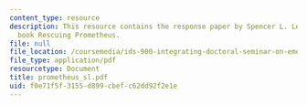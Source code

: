 ```yaml
---
content_type: resource
description: This resource contains the response paper by Spencer L. Lewis on the
  book Rescuing Prometheus.
file: null
file_location: /coursemedia/ids-900-integrating-doctoral-seminar-on-emerging-technologies-fall-2005/f0e71f5f3155d899cbefc62dd92f2e1e_prometheus_sl.pdf
file_type: application/pdf
resourcetype: Document
title: prometheus_sl.pdf
uid: f0e71f5f-3155-d899-cbef-c62dd92f2e1e
---
```

